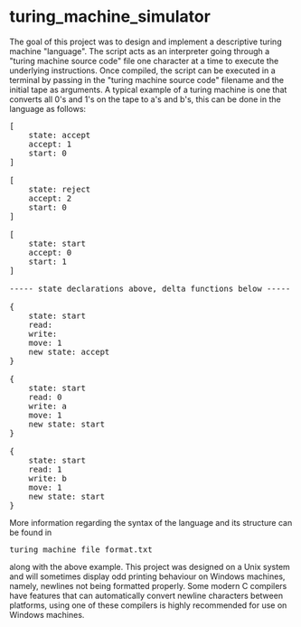 # turing_machine_simulator

The goal of this project was to design and implement a descriptive turing machine "language". The script acts as an interpreter going through a
"turing machine source code" file one character at a time to execute the underlying instructions. Once compiled, the script can be executed
in a terminal by passing in the "turing machine source code" filename and the initial tape as arguments. A typical example of a turing machine
is one that converts all 0's and 1's on the tape to a's and b's, this can be done in the language as follows:

<pre>
[
	state: accept
	accept: 1
	start: 0
]

[
	state: reject
	accept: 2
	start: 0
]

[
	state: start
	accept: 0
	start: 1
]

----- state declarations above, delta functions below -----

{
	state: start
	read:  
	write:  
	move: 1
	new state: accept
}

{
	state: start
	read: 0
	write: a
	move: 1
	new state: start
}

{
	state: start
	read: 1
	write: b
	move: 1
	new state: start
}
</pre>

More information regarding the syntax of the language and its structure can be found in <pre>turing_machine_file_format.txt</pre> along with the above example.
This project was designed on a Unix system and will sometimes display odd printing behaviour on Windows machines, namely, newlines not being formatted properly.
Some modern C compilers have features that can automatically convert newline characters between platforms, using one of these compilers is highly recommended
for use on Windows machines.

